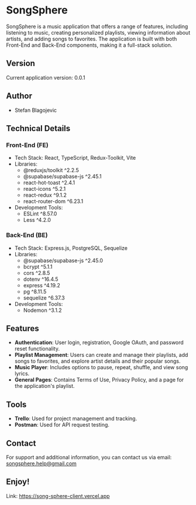 # SongSphere

SongSphere is a music application that offers a range of features, including listening to music, creating personalized playlists, viewing information about artists, and adding songs to favorites. The application is built with both Front-End and Back-End components, making it a full-stack solution.

## Version
Current application version: 0.0.1

## Author
- Stefan Blagojevic

## Technical Details

### Front-End (FE)
- Tech Stack: React, TypeScript, Redux-Toolkit, Vite
- Libraries:
    - @reduxjs/toolkit ^2.2.5
    - @supabase/supabase-js ^2.45.1
    - react-hot-toast ^2.4.1
    - react-icons ^5.2.1
    - react-redux ^9.1.2
    - react-router-dom ^6.23.1
- Development Tools:
    - ESLint ^8.57.0
    - Less ^4.2.0

### Back-End (BE)
- Tech Stack: Express.js, PostgreSQL, Sequelize
- Libraries:
    - @supabase/supabase-js ^2.45.0
    - bcrypt ^5.1.1
    - cors ^2.8.5
    - dotenv ^16.4.5
    - express ^4.19.2
    - pg ^8.11.5
    - sequelize ^6.37.3
- Development Tools:
    - Nodemon ^3.1.2

## Features
- **Authentication**: User login, registration, Google OAuth, and password reset functionality.
- **Playlist Management**: Users can create and manage their playlists, add songs to favorites, and explore artist details and their popular songs.
- **Music Player**: Includes options to pause, repeat, shuffle, and view song lyrics.
- **General Pages**: Contains Terms of Use, Privacy Policy, and a page for the application's playlist.

## Tools
- **Trello**: Used for project management and tracking.
- **Postman**: Used for API request testing.

## Contact
For support and additional information, you can contact us via email: songsphere.help@gmail.com

## Enjoy!
Link: https://song-sphere-client.vercel.app
